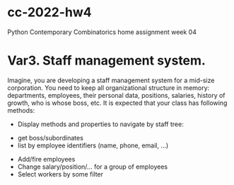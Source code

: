 # cc-2022-hw4
Python Contemporary Combinatorics home assignment week 04

# Var3. Staff management system.
Imagine, you are developing a staff management system for a mid-size corporation.
You need to keep all organizational structure in memory: departments, employees,
their personal data, positions, salaries, history of growth, who is whose boss, etc.
It is expected that your class has following methods:
* Display methods and properties to navigate by staff tree:
- get boss/subordinates
- list by employee identifiers (name, phone, email, ...)
* Add/fire employees
* Change salary/position/... for a group of employees
* Select workers by some filter
